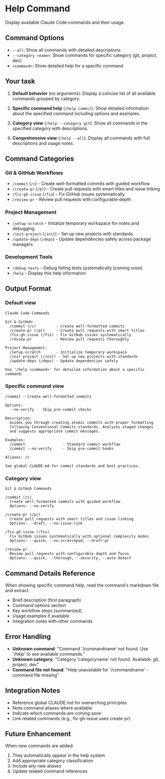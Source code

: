 # Help Command

Display available Claude Code commands and their usage.

## Command Options

- `--all`: Show all commands with detailed descriptions
- `--category <name>`: Show commands for specific category (git, project, dev)
- `<command>`: Show detailed help for a specific command

## Your task

1. **Default behavior** (no arguments):
   Display a concise list of all available commands grouped by category.

2. **Specific command help** (`/help commit`):
   Show detailed information about the specified command including options and examples.

3. **Category view** (`/help --category git`):
   Show all commands in the specified category with descriptions.

4. **Comprehensive view** (`/help --all`):
   Display all commands with full descriptions and usage notes.

## Command Categories

### Git & GitHub Workflows

- `/commit` (`/c`) - Create well-formatted commits with guided workflow
- `/create-pr` (`/pr`) - Create pull requests with smart titles and issue linking
- `/fix-gh-issue` (`/fix`) - Fix GitHub issues systematically
- `/review-pr` - Review pull requests with configurable depth

### Project Management

- `/setup-scratch` - Initialize temporary workspace for notes and debugging
- `/init-project` (`/init`) - Set up new projects with standards
- `/update-deps` (`/deps`) - Update dependencies safely across package managers

### Development Tools

- `/debug-tests` - Debug failing tests systematically (coming soon)
- `/help` - Display this help information

## Output Format

### Default view

```text
Claude Code Commands

Git & GitHub:
  /commit (/c)         - Create well-formatted commits
  /create-pr (/pr)     - Create pull requests with smart titles
  /fix-gh-issue (/fix) - Fix GitHub issues systematically
  /review-pr           - Review pull requests thoroughly

Project Management:
  /setup-scratch       - Initialize temporary workspace
  /init-project (/init) - Set up new projects with standards
  /update-deps (/deps) - Update dependencies safely

Use '/help <command>' for detailed information about a specific command.
```

### Specific command view

```text
/commit - Create well-formatted commits

Options:
  --no-verify    Skip pre-commit checks

Description:
  Guides you through creating atomic commits with proper formatting
  following Conventional Commits standards. Analyzes staged changes
  and suggests appropriate commit messages.

Examples:
  /commit                 - Standard commit workflow
  /commit --no-verify     - Skip pre-commit hooks

Aliases: /c

See global CLAUDE.md for commit standards and best practices.
```

### Category view

```text
Git & GitHub Commands

/commit (/c)
  Create well-formatted commits with guided workflow
  Options: --no-verify

/create-pr (/pr)
  Create pull requests with smart titles and issue linking
  Options: --draft, --no-issue-link

/fix-gh-issue (/fix)
  Fix GitHub issues systematically with optional complexity modes
  Options: --quick, --no-scratchpad, --draft-pr

/review-pr
  Review pull requests with configurable depth and focus
  Options: --quick, --thorough, --security, --auto-detect
```

## Command Details Reference

When showing specific command help, read the command's markdown file and extract:

- Brief description (first paragraph)
- Command options section
- Key workflow steps (summarized)
- Usage examples if available
- Integration notes with other commands

## Error Handling

- **Unknown command**: "Command '/commandname' not found. Use '/help' to see available commands."
- **Unknown category**: "Category 'categoryname' not found. Available: git, project, dev"
- **Command file not found**: "Help unavailable for '/commandname' - command file missing"

## Integration Notes

- Reference global CLAUDE.md for overarching principles
- Note command aliases where available
- Indicate which commands are coming soon
- Link related commands (e.g., fix-gh-issue uses create-pr)

## Future Enhancement

When new commands are added:

1. They automatically appear in the help system
2. Add appropriate category classification
3. Include any new aliases
4. Update related command references
